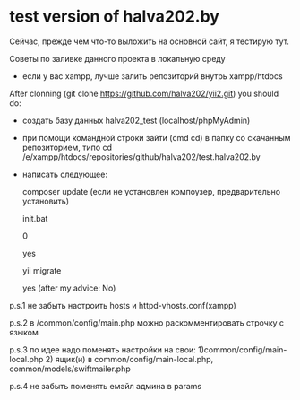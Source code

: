 # test version of halva202.by
Сейчас, прежде чем что-то выложить на основной сайт, я тестирую тут.

Советы по заливке данного проекта в локальную среду

- если у вас xampp, лучше залить репозиторий внутрь xampp/htdocs

After clonning (git clone  https://github.com/halva202/yii2.git) you should do:

- создать базу данных halva202_test (localhost/phpMyAdmin)

- при помощи командной строки зайти (cmd cd) в папку со скачанным репозиторием, типо  cd /e/xampp/htdocs/repositories/github/halva202/test.halva202.by

- написать следующее:

	composer update (если не установлен компоузер, предварительно установить)

	init.bat

	0

	yes

	yii migrate

	yes (after my advice: No)




p.s.1 не забыть настроить hosts и httpd-vhosts.conf(xampp)

p.s.2 в /common/config/main.php можно раскомментировать строчку с языком

p.s.3 по идее надо поменять настройки на свои: 1)common/config/main-local.php 2) ящик(и) в common/config/main-local.php, common/models/swiftmailer.php

p.s.4 не забыть поменять емэйл админа в params
